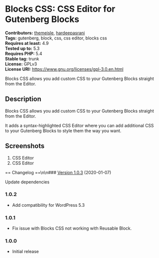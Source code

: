 # Blocks CSS: CSS Editor for Gutenberg Blocks #
**Contributors:** [themeisle](https://profiles.wordpress.org/themeisle), [hardeepasrani](https://profiles.wordpress.org/hardeepasrani)  
**Tags:** gutenberg, block, css, css editor, blocks css  
**Requires at least:** 4.9      
**Tested up to:** 5.3  
**Requires PHP:** 5.4    
**Stable tag:** trunk  
**License:** GPLv3    
**License URI:** https://www.gnu.org/licenses/gpl-3.0.en.html    

Blocks CSS allows you add custom CSS to your Gutenberg Blocks straight from the Editor.

## Description ##

Blocks CSS allows you add custom CSS to your Gutenberg Blocks straight from the Editor.

It adds a syntax-highlighted CSS Editor where you can add additional CSS to your Gutenberg Blocks to style them the way you want.

## Screenshots ##

1. CSS Editor
2. CSS Editor

== Changelog ==\n\n### [Version 1.0.3](https://github.com/Codeinwp/blocks-css/compare/v1.0.2...v1.0.3) (2020-01-07)

Update dependencies




### 1.0.2 ###

* Add compatibility for WordPress 5.3

### 1.0.1 ###

* Fix issue with Blocks CSS not working with Reusable Block.

### 1.0.0 ###

* Initial release
